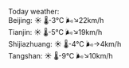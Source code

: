 Today weather:  
Beijing: ☀️   🌡️-3°C 🌬️↘22km/h  
Tianjin: ☀️   🌡️-5°C 🌬️↘19km/h  
Shijiazhuang: ☀️   🌡️-4°C 🌬️→4km/h  
Tangshan: ☀️   🌡️-9°C 🌬️↘10km/h  
